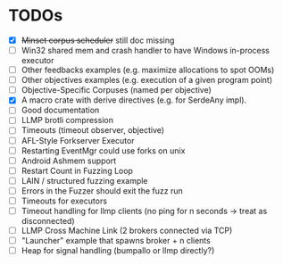 # TODOs

- [x] ~~Minset corpus scheduler~~ still doc missing
- [ ] Win32 shared mem and crash handler to have Windows in-process executor
- [ ] Other feedbacks examples (e.g. maximize allocations to spot OOMs)
- [ ] Other objectives examples (e.g. execution of a given program point)
- [ ] Objective-Specific Corpuses (named per objective)
- [x] A macro crate with derive directives (e.g. for SerdeAny impl).
- [ ] Good documentation
- [ ] LLMP brotli compression
- [ ] Timeouts (timeout observer, objective)
- [ ] AFL-Style Forkserver Executor
- [ ] Restarting EventMgr could use forks on unix
- [ ] Android Ashmem support
- [ ] Restart Count in Fuzzing Loop
- [ ] LAIN / structured fuzzing example
- [ ] Errors in the Fuzzer should exit the fuzz run
- [ ] Timeouts for executors
- [ ] Timeout handling for llmp clients (no ping for n seconds -> treat as disconnected)
- [ ] LLMP Cross Machine Link (2 brokers connected via TCP)
- [ ] "Launcher" example that spawns broker + n clients
- [ ] Heap for signal handling (bumpallo or llmp directly?)
